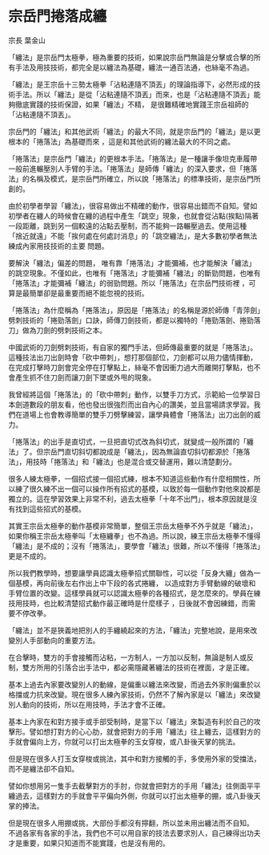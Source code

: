 # 宗岳門捲落成纏


宗長
葉金山

「纏法」是宗岳門太極拳，極為重要的技術，如果說宗岳門無論是分擊或合擊的所有手法及用技技術，都完全是以纏法為基礎，纏法一通百法通，也絲毫不為過。

「纏法」是王宗岳十三勢太極拳「沾粘連隨不頂丟」的理論指導下，必然形成的技術手法。所以「纏法」是從「沾粘連隨不頂丟」而來，也是「沾粘連隨不頂丟」能夠徹底實踐的技術保證，如果「纏法」不精， 是很難精確地實踐王宗岳祖師的「沾粘連隨不頂丟」。

宗岳門的「纏法」和其他武術「纏法」的最大不同，就是宗岳門的「纏法」是以更根本的「捲落法」為基礎而來 ，這是和其他武術的纏法最大的不同之處。

「捲落法」是宗岳門「纏法」的更根本手法。「捲落法」是一種讓手像坦克車履帶一般前進輾壓別人手臂的手法。「捲落法」是師傳「纏法」的深入要求，但「捲落法」的名稱及模式，是宗岳門所確立，所以說「捲落法」的標準技術，是宗岳門所創的。

由於初學者學習「纏法」，很容易做出不精確的動作，很容易出錯而不自知。譬如 初學者在纏人的時候會在纏的過程中產生「跳空」現象，也就會從沾點(挨點)隔著一段距離，跳到另一個較遠的沾點去壓制，而不能夠一路輾壓過去。使用這種 「捨近就遠」不能「挨何處在何處討消息」的「跳空纏法」，是大多數初學者無法練成內家用技技術的主要 問題。

要解決「纏法」偏差的問題， 唯有靠「捲落法」才能彌補，也才能解決「纏法」的跳空現象。不僅如此，也唯有「捲落法」才能彌補「纏法」的斷勁問題，也唯有「捲落法」才能彌補「纏法」的弱勁問題。所以「捲落法」在宗岳門技術裡 ，可算是最簡單卻是最重要而絕不能忽視的技術。

「捲落法」為什麼稱為「捲落法」，原因是「捲落法」的名稱是源於師傳「青萍劍」劈刺技術的「捲勁落劍」口訣，師傳刀劍技術，都是以獨特的「捲勁落劍、捲勁落刀」做為刀劍的劈刺技術之本。

中國武術的刀劍劈刺技術，有自家的獨門手法，但師傳最重要的就是「捲落法」。 這種技法出刀出劍時會「砍中帶刺」，想打那個部位，刀劍都可以用力儘情揮動，在完成打擊時刀劍會完全停在打擊點上，絲毫不會因衝力過大而離開打擊點，也不 會產生抓不住刀劍而讓刀劍下墜或外甩的現象。

我曾經將這個「捲落法」的「砍中帶刺」動作，以雙手刀方式，示範給一位學習日本劍道數段的朋友看，他也發出很強烈而出自內心的讚美，並且當場請求學習。我們在道場上也會教導簡單的雙手刀劈擊練習，讓學員體會「捲落法」出刀出劍的威力。

「捲落法」的出手是直切式，一旦把直切式改為斜切式，就變成一般所謂的「纏法」了。但宗岳門直切斜切都說成是「纏法」，因為無論直切斜切都源於「捲落法」，用技時「捲落法」和「纏法」也是混合或交替運用，難以清楚劃分。

很多人練太極拳，一個招式接一個招式練，根本不知道這些動作有什麼相關性，所以練了很久練不出一個可以操作所有招式的基模，以致於每一個動作對他來說都是獨立的。這在學習效果上非常不利，過去太極拳「十年不出門」，根本原因就是沒有找到這些招式的基模。

其實王宗岳太極拳的動作基模非常簡單，整個王宗岳太極拳不外乎就是「纏法」，如果你稱王宗岳太極拳叫「太極纏拳」也不為過。所以說，練王宗岳太極拳不懂得「纏法」是不成的；沒有「捲落法」，要學會「纏法」很難，所以不懂得「捲落法」更是不成的。

所以我們教學時，想要讓學員認識太極拳招式關聯性，可以從「反身大纏」做為一個基模，再向前後左右作出上中下段的各式捲纏， 以造成對方手臂動線的破壞和手臂位置的改變。這樣學員就可以認識太極拳的各種招式，是怎麼來的。學員在練技用技時，也比較清楚招式動作最正確時是什麼樣子 ，日後就不會因練錯，而需要不停改拳。

「纏法」並不是狹義地把別人的手纏繞起來的方法，「纏法」完整地說，是用來改變別人手部動向的重要方法。

在合擊時，雙方的手會接觸而沾粘，一方制人，一方加以反制，無論是制人或反制，雙方所用的引落合出手法中，都必需隱藏著纏法的技術在裡面，才是正確。

基本上過去內家要改變別人的動線，是偏重以纏法來改變，而過去外家則偏重於以格擋或力抗來改變。現在很多人練內家技術，仍然不了解內家是以「纏法」來改變別人動向的技術，所以在用技時，手法才會不正確。

基本上內家在和對方接手或手部受制時，是當下以「纏法」來製造有利於自己的攻擊形。譬如想打對方的心心肋，就會把對方的手用「纏法」往上纏去，這樣對方的手就會偏向上方，你就可以打出太極拳的玉女穿梭，或八卦後天掌的挑法。

但是現在很多人打玉女穿梭或挑法，其中和對方接觸的手，多使用外家的受擋法，而不是纏法卻不自知。

譬如你想用另一隻手去截擊對方的手肘，你就會把對方的手用「纏法」往側面平平纏過去，這樣對方的手就會平平偏向外側，你就可以打出太極拳的掤，或八卦後天掌的捧法。

但是現在很多人用掤或挑，大部份手都沒有擰翻，所以並未用出纏法而不自知。 不過各家有各家的手法，我們也不可以用自家的技法去要求別人，自己練得出功夫才是重要，如果只知道而不能實踐，也是沒有用的。